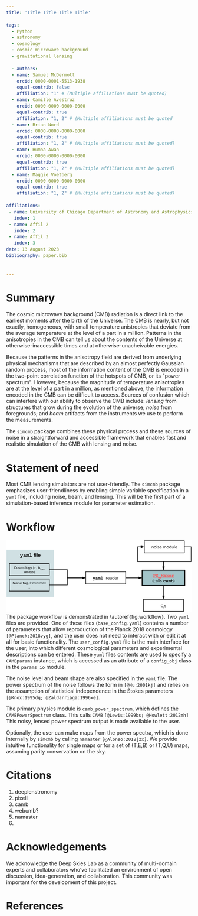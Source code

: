 ```yaml
---
title: 'Title Title Title Title'

tags:
  - Python
  - astronomy
  - cosmology
  - cosmic microwave background
  - gravitational lensing

  - authors:
  - name: Samuel McDermott
    orcid: 0000-0001-5513-1938
    equal-contrib: false
    affiliation: "1" # (Multiple affiliations must be quoted)
  - name: Camille Avestruz
    orcid: 0000-0000-0000-0000
    equal-contrib: true
    affiliation: "1, 2" # (Multiple affiliations must be quoted
  - name: Brian Nord
    orcid: 0000-0000-0000-0000
    equal-contrib: true
    affiliation: "1, 2" # (Multiple affiliations must be quoted)
  - name: Humna Awan
    orcid: 0000-0000-0000-0000
    equal-contrib: true
    affiliation: "1, 2" # (Multiple affiliations must be quoted)
  - name: Maggie Voetberg
    orcid: 0000-0000-0000-0000
    equal-contrib: true
    affiliation: "1, 2" # (Multiple affiliations must be quoted)

affiliations:
 - name: University of Chicago Department of Astronomy and Astrophysics
   index: 1
 - name: Affil 2
   index: 2
 - name: Affil 3
   index: 3
date: 13 August 2023
bibliography: paper.bib


---
```


[//]: # (based on: https://joss.theoj.org/papers/10.21105/joss.00388)

# Summary

[//]: # (1. Cosmic microwave background and lensing)
[//]: # (2. CAMB)
[//]: # (3. Fast, so that it can make lots and lots at multiple levels of fidelity.)
[//]: # (4. Useful for computational experiments with machine learning and SBI)
[//]: # (5. We create a simple interface for building simulations around camb and namaster.)

The cosmic microwave background (CMB) radiation is a direct link to the earliest moments after the birth of the Universe.
The CMB is nearly, but not exactly, homogeneous, with small temperature anistropies that deviate from the average temperature at the level of a part in a million.
Patterns in the anisotropies in the CMB can tell us about the contents of the Universe at otherwise-inaccessible times and at otherwise-unacheivable energies.

Because the patterns in the anisotropy field are derived from underlying physical mechanisms that are described by an almost perfectly Gaussian random process, most of the information content of the CMB is encoded in the two-point correlation function of the hotspots of CMB, or its "power spectrum".
However, because the magnitude of temperature anisotropies are at the level of a part in a million, as mentioned above, the information encoded in the CMB can be difficult to access.
Sources of confusion which can interfere with our ability to observe the CMB include: _lensing_ from structures that grow during the evolution of the universe; _noise_ from foregrounds; and _beam_ artifacts from the instruments we use to perform the measurements.

The `simcmb` package combines these physical process and these sources of noise in a straightforward and accessible framework that enables fast and realistic simulation of the CMB with lensing and noise.


# Statement of need

[//]: # (1. Most CMB lensing simulators are not use-friendly and don't easily )
[//]: # (2. needed to study B-modes and the effects of additional physics, like different kinds of noise)
[//]: # (3. a bridge to more complex simulations and provides a benchmark for those more high-fidelity simulations)
[//]: # (4. How does this compare in middle level of detail with pixell and others)

Most CMB lensing simulators are not user-friendly.
The `simcmb` package emphasizes user-friendliness by enabling simple variable specification in a `yaml` file, including noise, beam, and lensing.
This will be the first part of a simulation-based inference module for parameter estimation.

# Workflow

![Example workflow for the `simcmb` package.\label{fig:workflow}](ex_workflow.png)
The package workflow is demonstrated in \autoref{fig:workflow}. Two `yaml` files are provided.
One of these files (`base_config.yaml`) contains a number of parameters that allow reproduction of the Planck 2018 cosmology `[@Planck:2018vyg]`, and the user does not need to interact with or edit it at all for basic functionality.
The `user_config.yaml` file is the main interface for the user, into which different cosmological parameters and experimental descriptions can be entered.
These `yaml` files contents are used to specify a `CAMBparams` instance, which is accessed as an attribute of a `config_obj` class in the `params_io` module.

The noise level and beam shape are also specified in the `yaml` file.
The power spectrum of the noise follows the form in `[@Hu:2001kj]` and relies on the assumption of statistical independence in the Stokes parameters `[@Knox:1995dq; @Zaldarriaga:1996xe]`.

The primary physics module is `camb_power_spectrum`, which defines the `CAMBPowerSpectrum` class.
This calls `CAMB` `[@Lewis:1999bs; @Howlett:2012mh]`
This noisy, lensed power spectrum output is made available to the user.

Optionally, the user can make maps from the power spectra, which is done internally by `simcmb` by calling `namaster` `[@Alonso:2018jzx]`.
We provide intuitive functionality for single maps or for a set of (T,E,B) or (T,Q,U) maps, assuming parity conservation on the sky.


# Citations
1. deeplenstronomy
2. pixell
3. camb
4. webcmb?
5. namaster
6. 

# Acknowledgements

We acknowledge the Deep Skies Lab as a community of multi-domain experts and collaborators who’ve facilitated an environment of open discussion, idea-generation, and collaboration. This community was important for the development of this project.

# References
